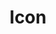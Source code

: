 ---
layout: component.njk
tags: 
    - lean_components_fr
key: icon-lean_fr
title: Icon
parent: basics-lean_fr
image: lean/overview/icon.webp
keywords: icon, picto, piktogramm
order: 30
availablelanguages: 
    - de
    - en
---